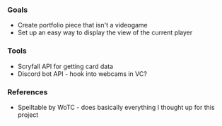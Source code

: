 ### Goals
- Create portfolio piece that isn't a videogame
- Set up an easy way to display the view of the current player
### Tools
- Scryfall API for getting card data
- Discord bot API - hook into webcams in VC?
### References
- Spelltable by WoTC - does basically everything I thought up for this project